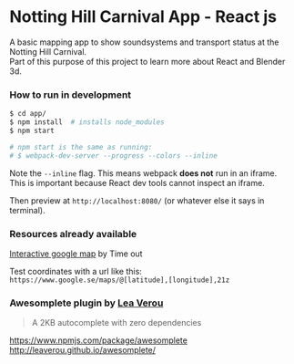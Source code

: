 Notting Hill Carnival App - React js
====================================
A basic mapping app to show soundsystems and transport status at the Notting Hill Carnival.  
Part of this purpose of this project to learn more about React and Blender 3d.  

### How to run in development

```bash
$ cd app/
$ npm install  # installs node_modules
$ npm start

# npm start is the same as running:
# $ webpack-dev-server --progress --colors --inline
```

Note the `--inline` flag. This means webpack __does not__ run in an iframe.  
This is important because React dev tools cannot inspect an iframe.  

Then preview at `http://localhost:8080/` (or whatever else it says in terminal).  


### Resources already available
[Interactive google map](https://www.google.com/maps/d/embed?ll=51.519319%2C-0.205994&spn=0.017625%2C0.028281&output=embed&hl=en&t=m&msa=0&z=15&ie=UTF8&mid=1VYtB2NY6kUCKpAA0N5qPipH7giY) by Time out  

Test coordinates with a url like this:  
`https://www.google.se/maps/@[latitude],[longitude],21z`  


### Awesomplete plugin by [Lea Verou](http://lea.verou.me/projects/)
> A 2KB autocomplete with zero dependencies

https://www.npmjs.com/package/awesomplete  
http://leaverou.github.io/awesomplete/  